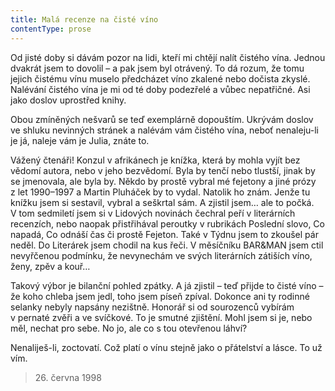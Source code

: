 ```yaml
---
title: Malá recenze na čisté víno
contentType: prose
---
```


<section>

Od jisté doby si dávám pozor na lidi, kteří mi chtějí nalít čistého vína. Jednou dvakrát jsem to dovolil – a pak jsem byl otrávený. To dá rozum, že tomu jejich čistému vínu muselo předcházet víno zkalené nebo dočista zkyslé. Nalévání čistého vína je mi od té doby podezřelé a vůbec nepatřičné. Asi jako doslov uprostřed knihy.

Obou zmíněných nešvarů se teď exemplárně dopouštím. Ukrývám doslov ve shluku nevinných stránek a nalévám vám čistého vína, neboť nenaleju-li je já, naleje vám je Julia, znáte to.

Vážený čtenáři! Konzul v afrikánech je knížka, která by mohla vyjít bez vědomí autora, nebo v jeho bezvědomí. Byla by tenčí nebo tlustší, jinak by se jmenovala, ale byla by. Někdo by prostě vybral mé fejetony a jiné prózy z let 1990–1997 a Martin Pluháček by to vydal. Natolik ho znám. Jenže tu knížku jsem si sestavil, vybral a seškrtal sám. A zjistil jsem… ale to počká. V tom sedmiletí jsem si v Lidových novinách čechral peří v literárních recenzích, nebo naopak přistřihával peroutky v rubrikách Poslední slovo, Co napadá, Co odnáší čas či prostě Fejeton. Také v Týdnu jsem to zkoušel pár neděl. Do Literárek jsem chodil na kus řeči. V měsíčníku BAR&MAN jsem ctil nevyřčenou podmínku, že nevynechám ve svých literárních zátiších víno, ženy, zpěv a kouř…

Takový výbor je bilanční pohled zpátky. A já zjistil – teď přijde to čisté víno – že koho chleba jsem jedl, toho jsem píseň zpíval. Dokonce ani ty rodinné selanky nebyly napsány nezištně. Honorář si od sourozenců vybírám v pernaté zvěři a ve svíčkové. To je smutné zjištění. Mohl jsem si je, nebo měl, nechat pro sebe. No jo, ale co s tou otevřenou láhví?

Nenaliješ-li, zoctovatí. Což platí o vínu stejně jako o přátelství a lásce. To už vím.

</section>

<section>

> 26. června 1998

</section>
